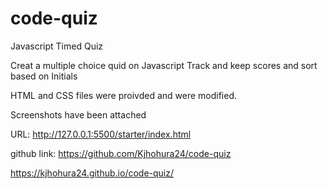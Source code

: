 # code-quiz

Javascript Timed Quiz

Creat a multiple choice quid on Javascript
Track and keep scores and sort based on Initials

HTML and CSS files were proivded and were modified. 

Screenshots have been attached 

URL: http://127.0.0.1:5500/starter/index.html 

github link: https://github.com/Kjhohura24/code-quiz

https://kjhohura24.github.io/code-quiz/